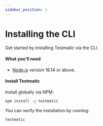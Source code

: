 ```yaml
---
sidebar_position: 1
---
```


# Installing the CLI

Get started by installing Testmatic via the CLI.

#### What you'll need

- [Node.js](https://nodejs.org/en/download/) version 16.14 or above.

#### Install Testmatic

Install globally via NPM:

```bash
npm install -g testmatic
```

You can verify the installation by running:

```bash
testmatic
```